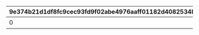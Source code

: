 |9e374b21d1df8fc9cec93fd9f02abe4976aaff01182d4082534bf4106e1b3452|cdb471e19a4cfe12be63a9b1c59bcb489156266d5ed84923189d600008bdb9c1|3d76b1cc9d449197ed16e764f5bc9d229eac8ec57e3ea9090175654a5bab205f|016b41373e6fe9e4abe834722961cbc097a5da1a5c19b366cb2589935b0b4aa3|6f5184269f97aff49c6d44a98e0d30902a4ea7ca0846297a2f6a19c0a6f91d22|06923f07dba70e298323627607d9cb80c9f8f02fc9afc4a6aba3689e827c88ad|76f108214e825c93bcdab941d82c6d26b2d280ed0f34b77e526ecaf06d8b672b|ea8b404db7b54ac3a0b12b6ca02b3cf59cf6b0f2db7de8d11dd5dc2c1c8b1280|e1029611e88b7834d8d7bc7edc3ff8bfd5e1d4534734064bc78ef11c0e76af6a|874749869aa7ce81016ae71e3f024173186979ee02826db22174f84b102b695f|5578638f6162a5e14214d6987538f206fed8fe46f71cba4bd6d837d0648ce028|9004d59d106237cd9438b95bf9c1cc9b5e51fa4e6ef8d64e29728ca7c8268852|df4508ae0a40a30bd4c7e599c6366ef7913f96fa0934b98a7436d9ea73f167d2|274c749189150e5d6e0d2a6c6d7cb9c663dbf1086c06617ed2db2cc4c7716f31|e68542725ee48c1ca1f324bfac0c307da67f108ede33b8ec0daa8acd4ccfe16b|f752819fb29a4c9130d46de4c7793ca74a8322fd8b8b044df432c767c3067e1e|00b337a528f72348322b5e42a33f0da8d5782438a514d093b4c7ebbf6956882f|9cc802ce2a1a58d0da3f93da33d81b8c7273ddc8d3df002a2df69a56f869021a|
| --- | --- | --- | --- | --- | --- | --- | --- | --- | --- | --- | --- | --- | --- | --- | --- | --- | --- |
|0|0|0|1|0|0|0|0|0|15|300000|スコアを累計で300000獲得しよう|1|11001021|0|0|0|0|